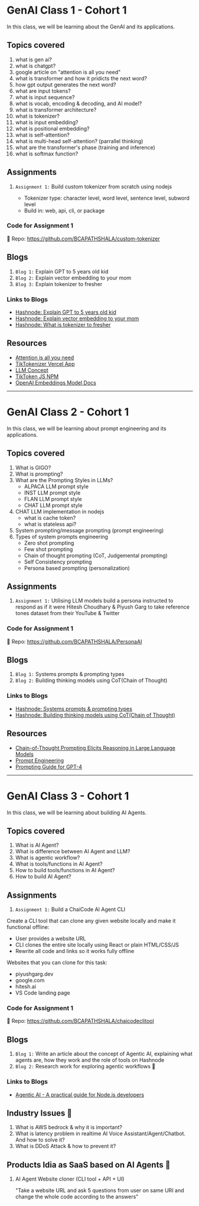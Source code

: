 # GenAI Class 1 - Cohort 1

In this class, we will be learning about the GenAI and its applications.

## Topics covered

1. what is gen ai?
2. what is chatgpt?
3. google article on "attention is all you need"
4. what is transformer and how it pridicts the next word?
5. how gpt output generates the next word?
6. what are input tokens?
7. what is input sequence?
8. what is vocab, encoding & decoding, and AI model?
9. what is transformer architecture?
10. what is tokenizer?
11. what is input embedding?
12. what is positional embedding?
13. what is self-attention?
14. what is multi-head self-attention? (parrallel thinking)
15. what are the transformer's phase (training and inference)
16. what is softmax function?

## Assignments

1. `Assignment 1:` Build custom tokenizer from scratch using nodejs

   - Tokenizer type: character level, word level, sentence level, subword level
   - Build in: web, api, cli, or package

### Code for Assignment 1

📂 Repo: https://github.com/BCAPATHSHALA/custom-tokenizer

## Blogs

1. `Blog 1:` Explain GPT to 5 years old kid
2. `Blog 2:` Explain vector embedding to your mom
3. `Blog 3:` Explain tokenizer to fresher

### Links to Blogs

- [Hashnode: Explain GPT to 5 years old kid](https://bcapathshala.hashnode.dev/explain-gpt-simply-for-kids)
- [Hashnode: Explain vector embedding to your mom](https://bcapathshala.hashnode.dev/explain-vector-embeddings-to-your-mom)
- [Hashnode: What is tokenizer to fresher](https://bcapathshala.hashnode.dev/what-is-tokenizer-explain-tokenization)

## Resources

- [Attention is all you need](https://arxiv.org/pdf/1706.03762)
- [TikTokenizer Vercel App](https://tiktokenizer.vercel.app/)
- [LLM Concept](https://llm-concept.vercel.app/)
- [TikToken JS NPM](https://www.npmjs.com/package/js-tiktoken)
- [OpenAI Embeddings Model Docs](https://platform.openai.com/docs/guides/embeddings)

---

# GenAI Class 2 - Cohort 1

In this class, we will be learning about prompt engineering and its applications.

## Topics covered

1. What is GIGO?
2. What is prompting?
3. What are the Prompting Styles in LLMs?
   - ALPACA LLM prompt style
   - INST LLM prompt style
   - FLAN LLM prompt style
   - CHAT LLM prompt style
4. CHAT LLM implementation in nodejs
   - what is cache token?
   - what is stateless api?
5. System prompting/message prompting (prompt engineering)
6. Types of system prompts engineering
   - Zero shot prompting
   - Few shot prompting
   - Chain of thought prompting (CoT, Judgemental prompting)
   - Self Consistency prompting
   - Persona based prompting (personalization)

## Assignments

1. `Assignment 1:` Utilising LLM models build a persona instructed to respond as if it were Hitesh Choudhary & Piyush Garg to take reference tones dataset from their YouTube & Twitter

### Code for Assignment 1

📂 Repo: https://github.com/BCAPATHSHALA/PersonaAI

## Blogs

1. `Blog 1:` Systems prompts & prompting types
2. `Blog 2:` Building thinking models using CoT(Chain of Thought)

### Links to Blogs

- [Hashnode: Systems prompts & prompting types](https://bcapathshala.hashnode.dev/system-prompting-and-prompt-engineering-a-beginner-friendly-guide)
- [Hashnode: Building thinking models using CoT(Chain of Thought)](https://bcapathshala.hashnode.dev/non-thinking-model-to-a-thinking-model)

## Resources

- [Chain-of-Thought Prompting Elicits Reasoning in Large Language Models](https://arxiv.org/abs/2201.11903)
- [Prompt Engineering](https://platform.openai.com/docs/guides/prompt-engineering)
- [Prompting Guide for GPT-4](https://cookbook.openai.com/examples/gpt4-1_prompting_guide)

---

# GenAI Class 3 - Cohort 1

In this class, we will be learning about building AI Agents.

## Topics covered

1. What is AI Agent?
2. What is difference between AI Agent and LLM?
3. What is agentic workflow?
4. What is tools/functions in AI Agent?
5. How to build tools/functions in AI Agent?
6. How to build AI Agent?

## Assignments

1. `Assignment 1:` Build a ChaiCode AI Agent CLI

Create a CLI tool that can clone any given website locally and make it functional offline:

- User provides a website URL
- CLI clones the entire site locally using React or plain HTML/CSS/JS
- Rewrite all code and links so it works fully offline

Websites that you can clone for this task:

- piyushgarg.dev
- google.com
- hitesh.ai
- VS Code landing page

### Code for Assignment 1

📂 Repo: https://github.com/BCAPATHSHALA/chaicodeclitool

## Blogs

1. `Blog 1:` Write an article about the concept of Agentic AI, explaining what agents are, how they work and the role of tools on Hashnode
2. `Blog 2:` Research work for exploring agentic workflows 🎯

### Links to Blogs

- [Agentic AI - A practical guide for Node.js developers](https://bcapathshala.hashnode.dev/agentic-ai-a-practical-guide-for-nodejs-developers)

## Industry Issues 🎯

1. What is AWS bedrock & why it is important?
2. What is latency problem in realtime AI Voice Assistant/Agent/Chatbot. And how to solve it?
3. What is DDoS Attack & how to prevent it?

## Products Idia as SaaS based on AI Agents 🎯

1. AI Agent Website cloner (CLI tool + API + UI)

   "Take a website URL and ask 5 questions from user on same URI and change the whole code according to the answers"
